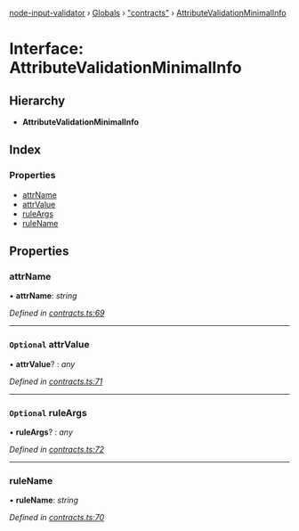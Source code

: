 [node-input-validator](../README.md) › [Globals](../globals.md) › ["contracts"](../modules/_contracts_.md) › [AttributeValidationMinimalInfo](_contracts_.attributevalidationminimalinfo.md)

# Interface: AttributeValidationMinimalInfo

## Hierarchy

* **AttributeValidationMinimalInfo**

## Index

### Properties

* [attrName](_contracts_.attributevalidationminimalinfo.md#attrname)
* [attrValue](_contracts_.attributevalidationminimalinfo.md#optional-attrvalue)
* [ruleArgs](_contracts_.attributevalidationminimalinfo.md#optional-ruleargs)
* [ruleName](_contracts_.attributevalidationminimalinfo.md#rulename)

## Properties

###  attrName

• **attrName**: *string*

*Defined in [contracts.ts:69](https://github.com/bitnbytesio/node-input-validator/blob/952f4ba/src/contracts.ts#L69)*

___

### `Optional` attrValue

• **attrValue**? : *any*

*Defined in [contracts.ts:71](https://github.com/bitnbytesio/node-input-validator/blob/952f4ba/src/contracts.ts#L71)*

___

### `Optional` ruleArgs

• **ruleArgs**? : *any*

*Defined in [contracts.ts:72](https://github.com/bitnbytesio/node-input-validator/blob/952f4ba/src/contracts.ts#L72)*

___

###  ruleName

• **ruleName**: *string*

*Defined in [contracts.ts:70](https://github.com/bitnbytesio/node-input-validator/blob/952f4ba/src/contracts.ts#L70)*
